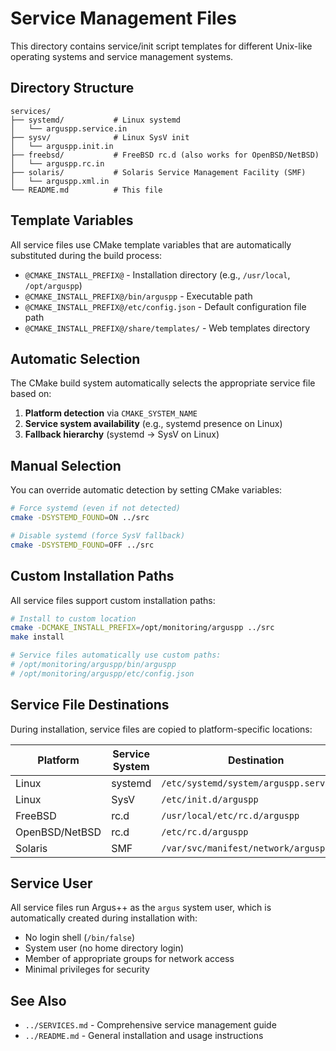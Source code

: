 # Service Management Files

This directory contains service/init script templates for different Unix-like operating systems and service management systems.

## Directory Structure

```
services/
├── systemd/           # Linux systemd
│   └── arguspp.service.in
├── sysv/              # Linux SysV init
│   └── arguspp.init.in
├── freebsd/           # FreeBSD rc.d (also works for OpenBSD/NetBSD)
│   └── arguspp.rc.in
├── solaris/           # Solaris Service Management Facility (SMF)
│   └── arguspp.xml.in
└── README.md          # This file
```

## Template Variables

All service files use CMake template variables that are automatically substituted during the build process:

- `@CMAKE_INSTALL_PREFIX@` - Installation directory (e.g., `/usr/local`, `/opt/arguspp`)
- `@CMAKE_INSTALL_PREFIX@/bin/arguspp` - Executable path
- `@CMAKE_INSTALL_PREFIX@/etc/config.json` - Default configuration file path
- `@CMAKE_INSTALL_PREFIX@/share/templates/` - Web templates directory

## Automatic Selection

The CMake build system automatically selects the appropriate service file based on:

1. **Platform detection** via `CMAKE_SYSTEM_NAME`
2. **Service system availability** (e.g., systemd presence on Linux)
3. **Fallback hierarchy** (systemd → SysV on Linux)

## Manual Selection

You can override automatic detection by setting CMake variables:

```bash
# Force systemd (even if not detected)
cmake -DSYSTEMD_FOUND=ON ../src

# Disable systemd (force SysV fallback)
cmake -DSYSTEMD_FOUND=OFF ../src
```

## Custom Installation Paths

All service files support custom installation paths:

```bash
# Install to custom location
cmake -DCMAKE_INSTALL_PREFIX=/opt/monitoring/arguspp ../src
make install

# Service files automatically use custom paths:
# /opt/monitoring/arguspp/bin/arguspp
# /opt/monitoring/arguspp/etc/config.json
```

## Service File Destinations

During installation, service files are copied to platform-specific locations:

| Platform | Service System | Destination |
|----------|----------------|-------------|
| Linux | systemd | `/etc/systemd/system/arguspp.service` |
| Linux | SysV | `/etc/init.d/arguspp` |
| FreeBSD | rc.d | `/usr/local/etc/rc.d/arguspp` |
| OpenBSD/NetBSD | rc.d | `/etc/rc.d/arguspp` |
| Solaris | SMF | `/var/svc/manifest/network/arguspp.xml` |

## Service User

All service files run Argus++ as the `argus` system user, which is automatically created during installation with:

- No login shell (`/bin/false`)
- System user (no home directory login)
- Member of appropriate groups for network access
- Minimal privileges for security

## See Also

- `../SERVICES.md` - Comprehensive service management guide
- `../README.md` - General installation and usage instructions